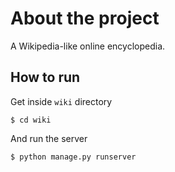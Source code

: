 # About the project

A Wikipedia-like online encyclopedia.

## How to run
Get inside `wiki` directory
```
$ cd wiki
```

And run the server
```
$ python manage.py runserver
```